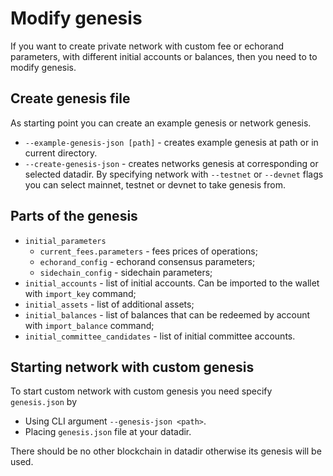 # Modify genesis
If you want to create private network with custom fee or echorand parameters, with different initial accounts or balances, then you need to to modify genesis.

## Create genesis file
As starting point you can create an example genesis or network genesis.
- `--example-genesis-json [path]` - creates example genesis at path or in current directory.
- `--create-genesis-json` - creates networks genesis at corresponding or selected datadir. By specifying network with `--testnet` or `--devnet` flags you can select mainnet, testnet or devnet to take genesis from.

## Parts of the genesis

- `initial_parameters`
    - `current_fees.parameters` - fees prices of operations;
    - `echorand_config` - echorand consensus parameters;
    - `sidechain_config` - sidechain parameters;
- `initial_accounts` - list of initial accounts. Can be imported to the wallet with `import_key` command;
- `initial_assets` - list of additional assets;
- `initial_balances` - list of balances that can be redeemed by account with `import_balance` command;
- `initial_committee_candidates` - list of initial committee accounts.

## Starting network with custom genesis

To start custom network with custom genesis you need specify `genesis.json` by
- Using CLI argument `--genesis-json <path>`.
- Placing `genesis.json` file at your datadir.

There should be no other blockchain in datadir otherwise its genesis will be used.
